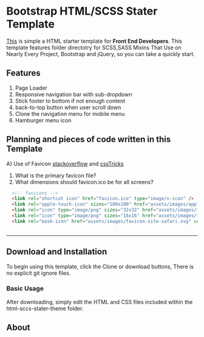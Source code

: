 # Bootstrap HTML/SCSS Stater Template

[This](https://github.com/shahidshah0101/html-sccs-stater-theme.git) is simple a HTML starter template for **Front End Developers**. This template features folder directotry for SCSS,SASS Mixins That Use on Nearly Every Project, Bootstrap and jQuery, so you can take a quickly start.

## Features
1. Page Loader
2. Responsive navigation bar with sub-dropdown
3. Stick footer to bottom if not enough content
4. back-to-top button when user scroll down
5. Clone the navigation menu for mobile menu
6. Hamburger menu icon

## Planning and pieces of code written in this Template

A) Use of Favicon [stackoverflow](https://stackoverflow.com/questions/4014823/does-a-favicon-have-to-be-32x32-or-16x16) and [cssTricks](https://css-tricks.com/favicon-quiz/)
1. What is the primary favicon file?
2. What dimensions should favicon.ico be for all screens?

```html
  <!-- favicons -->
  <link rel="shortcut icon" href="favicon.ico" type="image/x-icon" />
  <link rel="apple-touch-icon" sizes="180x180" href="assets/images/apple-touch-icon-180x180.png">
  <link rel="icon" type="image/png" sizes="32x32" href="assets/images/favicon-32x32.png">
  <link rel="icon" type="image/png" sizes="16x16" href="assets/images/favicon-16x16.png">
  <link rel="mask-icon" href="assets/images/favicon-site-safari.svg" color="#bcd331"> 
  
  ```

---


## Download and Installation

To begin using this template, click the Clone or download buttons, There is no explicit git ignore files.

### Basic Usage

After downloading, simply edit the HTML and CSS files included within the html-sccs-stater-theme folder.


## About
